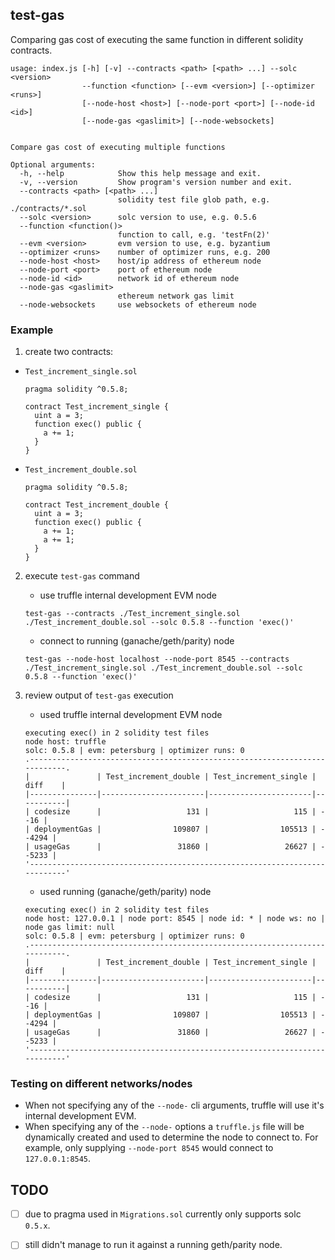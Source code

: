 ## test-gas

Comparing gas cost of executing the same function in different solidity contracts.

```
usage: index.js [-h] [-v] --contracts <path> [<path> ...] --solc <version>
                --function <function> [--evm <version>] [--optimizer <runs>]
                [--node-host <host>] [--node-port <port>] [--node-id <id>]
                [--node-gas <gaslimit>] [--node-websockets]


Compare gas cost of executing multiple functions

Optional arguments:
  -h, --help            Show this help message and exit.
  -v, --version         Show program's version number and exit.
  --contracts <path> [<path> ...]
                        solidity test file glob path, e.g. ./contracts/*.sol
  --solc <version>      solc version to use, e.g. 0.5.6
  --function <function()>
                        function to call, e.g. 'testFn(2)'
  --evm <version>       evm version to use, e.g. byzantium
  --optimizer <runs>    number of optimizer runs, e.g. 200
  --node-host <host>    host/ip address of ethereum node
  --node-port <port>    port of ethereum node
  --node-id <id>        network id of ethereum node
  --node-gas <gaslimit>
                        ethereum network gas limit
  --node-websockets     use websockets of ethereum node                     
```

### Example

1. create two contracts:

  - `Test_increment_single.sol`
    ```Solidity
    pragma solidity ^0.5.8;

    contract Test_increment_single {
      uint a = 3;
      function exec() public {
        a += 1;
      }
    } 
    ```
  - `Test_increment_double.sol`
    ```Solidity
    pragma solidity ^0.5.8;

    contract Test_increment_double {
      uint a = 3;
      function exec() public {
        a += 1;
        a += 1;
      }
    } 
    ```

2. execute `test-gas` command

    - use truffle internal development EVM node
    ```
    test-gas --contracts ./Test_increment_single.sol ./Test_increment_double.sol --solc 0.5.8 --function 'exec()'
    ```
    
    - connect to running (ganache/geth/parity) node
    
    ```
    test-gas --node-host localhost --node-port 8545 --contracts ./Test_increment_single.sol ./Test_increment_double.sol --solc 0.5.8 --function 'exec()' 
    ```
    
3. review output of `test-gas` execution
    - used truffle internal development EVM node
    ```
    executing exec() in 2 solidity test files
    node host: truffle
    solc: 0.5.8 | evm: petersburg | optimizer runs: 0
    .---------------------------------------------------------------------------.
    |               | Test_increment_double | Test_increment_single |   diff    |
    |---------------|-----------------------|-----------------------|-----------|
    | codesize      |                   131 |                   115 | -     -16 |
    | deploymentGas |                109807 |                105513 | -   -4294 |
    | usageGas      |                 31860 |                 26627 | -   -5233 |
    '---------------------------------------------------------------------------'
    ```
    - used running (ganache/geth/parity) node
    ```
    executing exec() in 2 solidity test files
    node host: 127.0.0.1 | node port: 8545 | node id: * | node ws: no | node gas limit: null
    solc: 0.5.8 | evm: petersburg | optimizer runs: 0
    .---------------------------------------------------------------------------.
    |               | Test_increment_double | Test_increment_single |   diff    |
    |---------------|-----------------------|-----------------------|-----------|
    | codesize      |                   131 |                   115 | -     -16 |
    | deploymentGas |                109807 |                105513 | -   -4294 |
    | usageGas      |                 31860 |                 26627 | -   -5233 |
    '---------------------------------------------------------------------------'
    ```
    
### Testing on different networks/nodes

- When not specifying any of the `--node-` cli arguments, truffle will use it's internal development EVM.
- When specifying any of the `--node-` options a `truffle.js` file will be dynamically created and used to determine the node to connect to. For example, only supplying `--node-port 8545` would connect to `127.0.0.1:8545`.

## TODO

- [ ] due to pragma used in `Migrations.sol` currently only supports solc `0.5.x`.
- [ ] still didn't manage to run it against a running geth/parity node.


